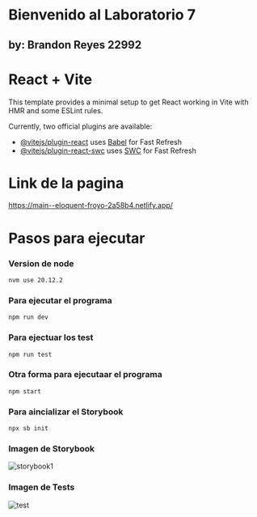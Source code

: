 # Bienvenido al Laboratorio 7 
## by: Brandon Reyes 22992

# React + Vite

This template provides a minimal setup to get React working in Vite with HMR and some ESLint rules.

Currently, two official plugins are available:

- [@vitejs/plugin-react](https://github.com/vitejs/vite-plugin-react/blob/main/packages/plugin-react/README.md) uses [Babel](https://babeljs.io/) for Fast Refresh
- [@vitejs/plugin-react-swc](https://github.com/vitejs/vite-plugin-react-swc) uses [SWC](https://swc.rs/) for Fast Refresh

# Link de la pagina
https://main--eloquent-froyo-2a58b4.netlify.app/

# Pasos para ejecutar
### Version de node
```nvm use 20.12.2```

### Para ejecutar el programa
```npm run dev```

### Para ejectuar los test
```npm run test```

### Otra forma para ejecutaar el programa
```npm start```


### Para aincializar el Storybook
```npx sb init```

### Imagen de Storybook
![storybook1](https://github.com/BrandonReyes0609/Lab7WEB-1/assets/101024720/6a82216b-97b3-4028-b897-1da8772240c0)

### Imagen de Tests
![test](https://github.com/BrandonReyes0609/Lab7WEB-1/assets/101024720/a0d2a7f1-9267-461b-a507-841651318b84)



